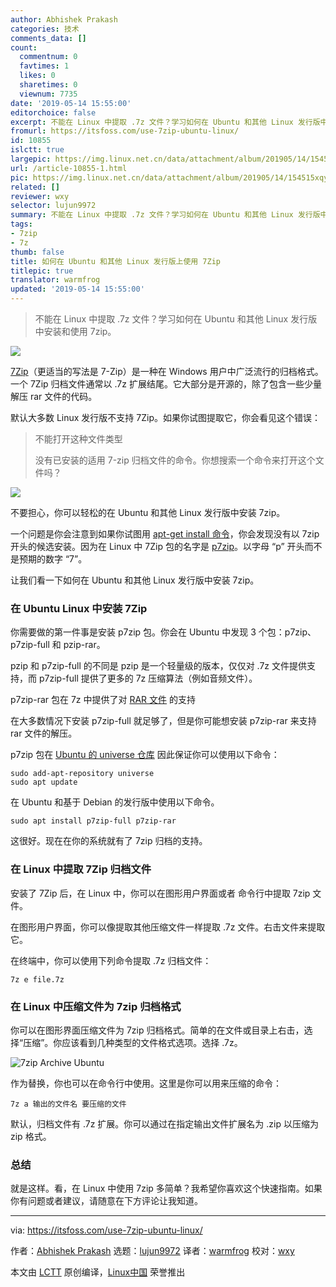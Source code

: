 ```yaml
---
author: Abhishek Prakash
categories: 技术
comments_data: []
count:
  commentnum: 0
  favtimes: 1
  likes: 0
  sharetimes: 0
  viewnum: 7735
date: '2019-05-14 15:55:00'
editorchoice: false
excerpt: 不能在 Linux 中提取 .7z 文件？学习如何在 Ubuntu 和其他 Linux 发行版中安装和使用 7zip。
fromurl: https://itsfoss.com/use-7zip-ubuntu-linux/
id: 10855
islctt: true
largepic: https://img.linux.net.cn/data/attachment/album/201905/14/154515xqy7nbq6eyjzu7qj.jpg
url: /article-10855-1.html
pic: https://img.linux.net.cn/data/attachment/album/201905/14/154515xqy7nbq6eyjzu7qj.jpg.thumb.jpg
related: []
reviewer: wxy
selector: lujun9972
summary: 不能在 Linux 中提取 .7z 文件？学习如何在 Ubuntu 和其他 Linux 发行版中安装和使用 7zip。
tags:
- 7zip
- 7z
thumb: false
title: 如何在 Ubuntu 和其他 Linux 发行版上使用 7Zip
titlepic: true
translator: warmfrog
updated: '2019-05-14 15:55:00'
---
```



> 
> 不能在 Linux 中提取 .7z 文件？学习如何在 Ubuntu 和其他 Linux 发行版中安装和使用 7zip。
> 
> 
> 


![](/data/attachment/album/201905/14/154515xqy7nbq6eyjzu7qj.jpg)


[7Zip](https://www.7-zip.org/)（更适当的写法是 7-Zip）是一种在 Windows 用户中广泛流行的归档格式。一个 7Zip 归档文件通常以 .7z 扩展结尾。它大部分是开源的，除了包含一些少量解压 rar 文件的代码。


默认大多数 Linux 发行版不支持 7Zip。如果你试图提取它，你会看见这个错误：



> 
> 不能打开这种文件类型
> 
> 
> 没有已安装的适用 7-zip 归档文件的命令。你想搜索一个命令来打开这个文件吗？
> 
> 
> 


![](/data/attachment/album/201905/14/155501xzl2lnf4ekgvk4bf.png)


不要担心，你可以轻松的在 Ubuntu 和其他 Linux 发行版中安装 7zip。


一个问题是你会注意到如果你试图用 [apt-get install 命令](https://itsfoss.com/apt-get-linux-guide/)，你会发现没有以 7zip 开头的候选安装。因为在 Linux 中 7Zip 包的名字是 [p7zip](https://sourceforge.net/projects/p7zip/)。以字母 “p” 开头而不是预期的数字 “7”。


让我们看一下如何在 Ubuntu 和其他 Linux 发行版中安装 7zip。


### 在 Ubuntu Linux 中安装 7Zip


你需要做的第一件事是安装 p7zip 包。你会在 Ubuntu 中发现 3 个包：p7zip、p7zip-full 和 pzip-rar。


pzip 和 p7zip-full 的不同是 pzip 是一个轻量级的版本，仅仅对 .7z 文件提供支持，而 p7zip-full 提供了更多的 7z 压缩算法（例如音频文件）。


p7zip-rar 包在 7z 中提供了对 [RAR 文件](https://itsfoss.com/use-rar-ubuntu-linux/) 的支持


在大多数情况下安装 p7zip-full 就足够了，但是你可能想安装 p7zip-rar 来支持 rar 文件的解压。


p7zip 包在 [Ubuntu 的 universe 仓库](https://itsfoss.com/ubuntu-repositories/) 因此保证你可以使用以下命令：



```
sudo add-apt-repository universe
sudo apt update
```

在 Ubuntu 和基于 Debian 的发行版中使用以下命令。



```
sudo apt install p7zip-full p7zip-rar
```

这很好。现在在你的系统就有了 7zip 归档的支持。


### 在 Linux 中提取 7Zip 归档文件


安装了 7Zip 后，在 Linux 中，你可以在图形用户界面或者 命令行中提取 7zip 文件。


在图形用户界面，你可以像提取其他压缩文件一样提取 .7z 文件。右击文件来提取它。


在终端中，你可以使用下列命令提取 .7z 归档文件：



```
7z e file.7z
```

### 在 Linux 中压缩文件为 7zip 归档格式


你可以在图形界面压缩文件为 7zip 归档格式。简单的在文件或目录上右击，选择“压缩”。你应该看到几种类型的文件格式选项。选择 .7z。


![7zip Archive Ubuntu](/data/attachment/album/201905/14/155503pywvbydeowybyeke.png)


作为替换，你也可以在命令行中使用。这里是你可以用来压缩的命令：



```
7z a 输出的文件名 要压缩的文件
```

默认，归档文件有 .7z 扩展。你可以通过在指定输出文件扩展名为 .zip 以压缩为 zip 格式。


### 总结


就是这样。看，在 Linux 中使用 7zip 多简单？我希望你喜欢这个快速指南。如果你有问题或者建议，请随意在下方评论让我知道。




---


via: <https://itsfoss.com/use-7zip-ubuntu-linux/>


作者：[Abhishek Prakash](https://itsfoss.com/author/abhishek/) 选题：[lujun9972](https://github.com/lujun9972) 译者：[warmfrog](https://github.com/warmfrog) 校对：[wxy](https://github.com/wxy)


本文由 [LCTT](https://github.com/LCTT/TranslateProject) 原创编译，[Linux中国](https://linux.cn/) 荣誉推出